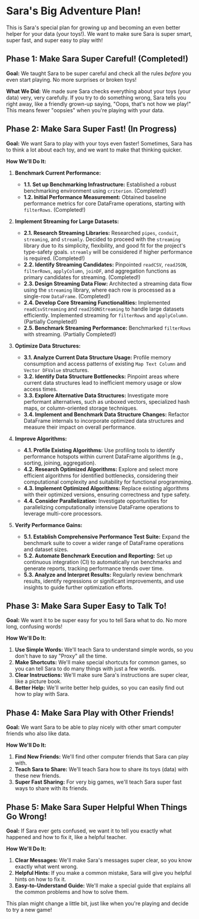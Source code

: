 # Sara's Big Adventure Plan!

This is Sara's special plan for growing up and becoming an even better helper for your data (your toys!). We want to make sure Sara is super smart, super fast, and super easy to play with!

## Phase 1: Make Sara Super Careful! (Completed!)

**Goal:** We taught Sara to be super careful and check all the rules *before* you even start playing. No more surprises or broken toys!

**What We Did:** We made sure Sara checks everything about your toys (your data) very, very carefully. If you try to do something wrong, Sara tells you right away, like a friendly grown-up saying, "Oops, that's not how we play!" This means fewer "oopsies" when you're playing with your data.

## Phase 2: Make Sara Super Fast! (In Progress)

**Goal:** We want Sara to play with your toys even faster! Sometimes, Sara has to think a lot about each toy, and we want to make that thinking quicker.

**How We'll Do It:**

1.  **Benchmark Current Performance:**
    *   **1.1. Set up Benchmarking Infrastructure:** Established a robust benchmarking environment using `criterion`. (Completed!)
    *   **1.2. Initial Performance Measurement:** Obtained baseline performance metrics for core DataFrame operations, starting with `filterRows`. (Completed!)

2.  **Implement Streaming for Large Datasets:**
    *   **2.1. Research Streaming Libraries:** Researched `pipes`, `conduit`, `streaming`, and `streamly`. Decided to proceed with the `streaming` library due to its simplicity, flexibility, and good fit for the project's type-safety goals. `streamly` will be considered if higher performance is required. (Completed!)
    *   **2.2. Identify Streaming Candidates:** Pinpointed `readCSV`, `readJSON`, `filterRows`, `applyColumn`, `joinDF`, and aggregation functions as primary candidates for streaming. (Completed!)
    *   **2.3. Design Streaming Data Flow:** Architected a streaming data flow using the `streaming` library, where each row is processed as a single-row `DataFrame`. (Completed!)
    *   **2.4. Develop Core Streaming Functionalities:** Implemented `readCsvStreaming` and `readJSONStreaming` to handle large datasets efficiently. Implemented streaming for `filterRows` and `applyColumn`. (Partially Completed!)
    *   **2.5. Benchmark Streaming Performance:** Benchmarked `filterRows` with streaming. (Partially Completed!)

3.  **Optimize Data Structures:**
    *   **3.1. Analyze Current Data Structure Usage:** Profile memory consumption and access patterns of existing `Map Text Column` and `Vector DFValue` structures.
    *   **3.2. Identify Data Structure Bottlenecks:** Pinpoint areas where current data structures lead to inefficient memory usage or slow access times.
    *   **3.3. Explore Alternative Data Structures:** Investigate more performant alternatives, such as unboxed vectors, specialized hash maps, or column-oriented storage techniques.
    *   **3.4. Implement and Benchmark Data Structure Changes:** Refactor DataFrame internals to incorporate optimized data structures and measure their impact on overall performance.

4.  **Improve Algorithms:**
    *   **4.1. Profile Existing Algorithms:** Use profiling tools to identify performance hotspots within current DataFrame algorithms (e.g., sorting, joining, aggregation).
    *   **4.2. Research Optimized Algorithms:** Explore and select more efficient algorithms for identified bottlenecks, considering their computational complexity and suitability for functional programming.
    *   **4.3. Implement Optimized Algorithms:** Replace existing algorithms with their optimized versions, ensuring correctness and type safety.
    *   **4.4. Consider Parallelization:** Investigate opportunities for parallelizing computationally intensive DataFrame operations to leverage multi-core processors.

5.  **Verify Performance Gains:**
    *   **5.1. Establish Comprehensive Performance Test Suite:** Expand the benchmark suite to cover a wider range of DataFrame operations and dataset sizes.
    *   **5.2. Automate Benchmark Execution and Reporting:** Set up continuous integration (CI) to automatically run benchmarks and generate reports, tracking performance trends over time.
    *   **5.3. Analyze and Interpret Results:** Regularly review benchmark results, identify regressions or significant improvements, and use insights to guide further optimization efforts.

## Phase 3: Make Sara Super Easy to Talk To!

**Goal:** We want it to be super easy for you to tell Sara what to do. No more long, confusing words!

**How We'll Do It:**

1.  **Use Simple Words:** We'll teach Sara to understand simple words, so you don't have to say "Proxy" all the time.
2.  **Make Shortcuts:** We'll make special shortcuts for common games, so you can tell Sara to do many things with just a few words.
3.  **Clear Instructions:** We'll make sure Sara's instructions are super clear, like a picture book.
4.  **Better Help:** We'll write better help guides, so you can easily find out how to play with Sara.

## Phase 4: Make Sara Play with Other Friends!

**Goal:** We want Sara to be able to play nicely with other smart computer friends who also like data.

**How We'll Do It:**

1.  **Find New Friends:** We'll find other computer friends that Sara can play with.
2.  **Teach Sara to Share:** We'll teach Sara how to share its toys (data) with these new friends.
3.  **Super Fast Sharing:** For very big games, we'll teach Sara super fast ways to share with its friends.

## Phase 5: Make Sara Super Helpful When Things Go Wrong!

**Goal:** If Sara ever gets confused, we want it to tell you exactly what happened and how to fix it, like a helpful teacher.

**How We'll Do It:**

1.  **Clear Messages:** We'll make Sara's messages super clear, so you know exactly what went wrong.
2.  **Helpful Hints:** If you make a common mistake, Sara will give you helpful hints on how to fix it.
3.  **Easy-to-Understand Guide:** We'll make a special guide that explains all the common problems and how to solve them.

This plan might change a little bit, just like when you're playing and decide to try a new game!